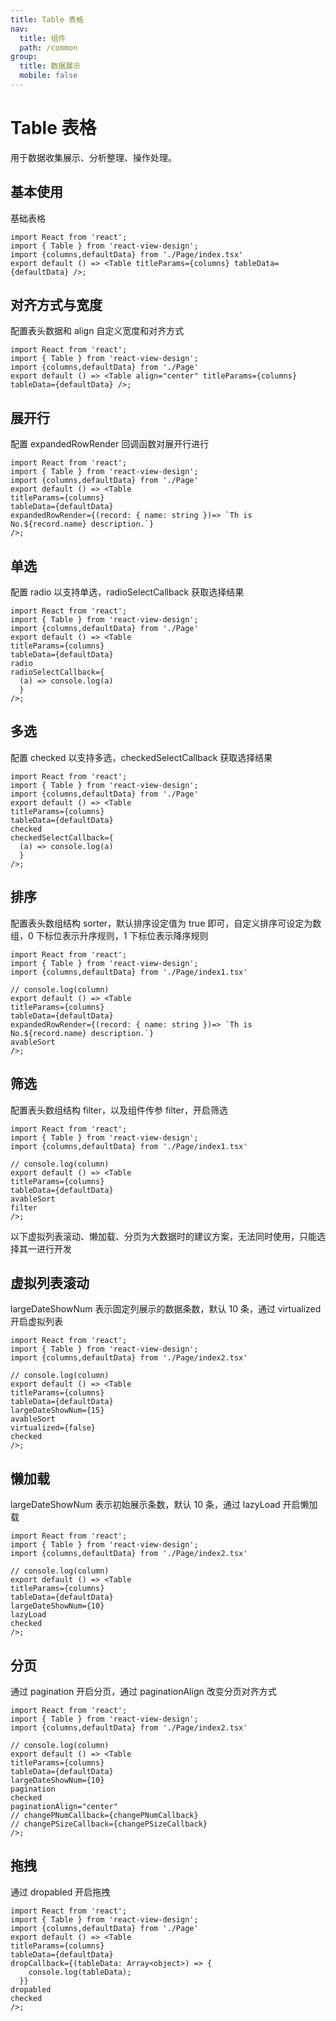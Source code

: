```yaml
---
title: Table 表格
nav:
  title: 组件
  path: /common
group:
  title: 数据展示
  mobile: false
---
```


# Table 表格

用于数据收集展示、分析整理、操作处理。

## 基本使用

基础表格

```tsx
import React from 'react';
import { Table } from 'react-view-design';
import {columns,defaultData} from './Page/index.tsx'
export default () => <Table titleParams={columns} tableData={defaultData} />;
```


## 对齐方式与宽度
配置表头数据和 align 自定义宽度和对齐方式

```tsx
import React from 'react';
import { Table } from 'react-view-design';
import {columns,defaultData} from './Page'
export default () => <Table align="center" titleParams={columns} tableData={defaultData} />;
```


## 展开行

配置 expandedRowRender 回调函数对展开行进行

```tsx
import React from 'react';
import { Table } from 'react-view-design';
import {columns,defaultData} from './Page'
export default () => <Table 
titleParams={columns} 
tableData={defaultData} 
expandedRowRender={(record: { name: string })=> `Th is No.${record.name} description.`}
/>;
```

## 单选
配置 radio 以支持单选，radioSelectCallback 获取选择结果
```tsx
import React from 'react';
import { Table } from 'react-view-design';
import {columns,defaultData} from './Page'
export default () => <Table 
titleParams={columns} 
tableData={defaultData} 
radio
radioSelectCallback={
  (a) => console.log(a)
  }
/>;
```

## 多选
配置 checked 以支持多选，checkedSelectCallback 获取选择结果

```tsx
import React from 'react';
import { Table } from 'react-view-design';
import {columns,defaultData} from './Page'
export default () => <Table 
titleParams={columns} 
tableData={defaultData} 
checked
checkedSelectCallback={
  (a) => console.log(a)
  }
/>;
```

## 排序
配置表头数组结构 sorter，默认排序设定值为 true 即可，自定义排序可设定为数组，0 下标位表示升序规则，1 下标位表示降序规则

```tsx
import React from 'react';
import { Table } from 'react-view-design';
import {columns,defaultData} from './Page/index1.tsx'

// console.log(column)
export default () => <Table 
titleParams={columns} 
tableData={defaultData} 
expandedRowRender={(record: { name: string })=> `Th is No.${record.name} description.`}
avableSort
/>;
```

## 筛选
配置表头数组结构 filter，以及组件传参 filter，开启筛选

```tsx
import React from 'react';
import { Table } from 'react-view-design';
import {columns,defaultData} from './Page/index1.tsx'

// console.log(column)
export default () => <Table 
titleParams={columns} 
tableData={defaultData} 
avableSort
filter 
/>;
```

以下虚拟列表滚动、懒加载、分页为大数据时的建议方案，无法同时使用，只能选择其一进行开发


## 虚拟列表滚动
largeDateShowNum 表示固定列展示的数据条数，默认 10 条，通过 virtualized 开启虚拟列表

```tsx
import React from 'react';
import { Table } from 'react-view-design';
import {columns,defaultData} from './Page/index2.tsx'

// console.log(column)
export default () => <Table 
titleParams={columns} 
tableData={defaultData} 
largeDateShowNum={15}
avableSort
virtualized={false}
checked
/>;
```


## 懒加载
largeDateShowNum 表示初始展示条数，默认 10 条，通过 lazyLoad 开启懒加载

```tsx
import React from 'react';
import { Table } from 'react-view-design';
import {columns,defaultData} from './Page/index2.tsx'

// console.log(column)
export default () => <Table 
titleParams={columns} 
tableData={defaultData} 
largeDateShowNum={10}
lazyLoad
checked
/>;
```


## 分页
通过 pagination 开启分页，通过 paginationAlign 改变分页对齐方式

```tsx
import React from 'react';
import { Table } from 'react-view-design';
import {columns,defaultData} from './Page/index2.tsx'

// console.log(column)
export default () => <Table 
titleParams={columns} 
tableData={defaultData} 
largeDateShowNum={10}
pagination
checked
paginationAlign="center"
// changePNumCallback={changePNumCallback}
// changePSizeCallback={changePSizeCallback}
/>;
```


## 拖拽
通过 dropabled 开启拖拽

```tsx
import React from 'react';
import { Table } from 'react-view-design';
import {columns,defaultData} from './Page'
export default () => <Table 
titleParams={columns} 
tableData={defaultData} 
dropCallback={(tableData: Array<object>) => {
    console.log(tableData);
  }}
dropabled
checked
/>;
```


<API></API>
